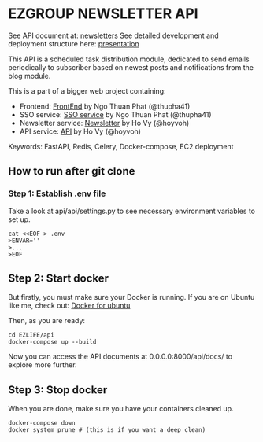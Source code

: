 # EZGROUP NEWSLETTER API
See API document at: [newsletters](https://newsletters.ezgroups.com.vn/docs/)
See detailed development and deployment structure here: [presentation](https://www.canva.com/design/DAGXK_QCTkU/yNCPFA02dd0RLyQqiL2Jgw/edit?utm_content=DAGXK_QCTkU&utm_campaign=designshare&utm_medium=link2&utm_source=sharebutton)

This API is a scheduled task distribution module, dedicated to send emails periodically to subscriber based on newest posts and notifications from the blog module.

This is a part of a bigger web project containing:

- Frontend: [FrontEnd](https://github.com/Thupha41/EZLIFE-Real-Estate-Frontend) by Ngo Thuan Phat (@thupha41)
- SSO service: [SSO service](https://github.com/Thupha41/EZLIFE-Real-Estate-SSO-Backend) by Ngo Thuan Phat (@thupha41)
- Newsletter service: [Newsletter](https://github.com/hoyvoh/EZNewsletter-worker) by Ho Vy (@hoyvoh)
- API service: [API](https://github.com/hoyvoh/EZGROUP/tree/FR9/Detach-Subscibe-app) by Ho Vy (@hoyvoh)

Keywords: FastAPI, Redis, Celery, Docker-compose, EC2 deployment

## How to run after git clone

### Step 1: Establish .env file

Take a look at api/api/settings.py to see necessary environment variables to set up.

```
cat <<EOF > .env
>ENVAR=''
>...
>EOF
```

## Step 2: Start docker

But firstly, you must make sure your Docker is running. If you are on Ubuntu like me, check out: [Docker for ubuntu](https://www.digitalocean.com/community/tutorials/how-to-install-and-use-docker-on-ubuntu-20-04)

Then, as you are ready:

```
cd EZLIFE/api
docker-compose up --build
```

Now you can access the API documents at 0.0.0.0:8000/api/docs/ to explore more further.

## Step 3: Stop docker

When you are done, make sure you have your containers cleaned up.

```
docker-compose down
docker system prune # (this is if you want a deep clean)
```
